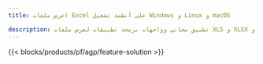 ```yaml
---
title: اعرض ملفات Excel على أنظمة تشغيل Windows و Linux و macOS 

description: تطبيق مجاني وواجهات برمجة تطبيقات لعرض ملفات XLS و XLSX و XLSB و XLT و XLTX و XLTM و XLSM و ODS
---
```

{{< blocks/products/pf/agp/feature-solution >}} 

